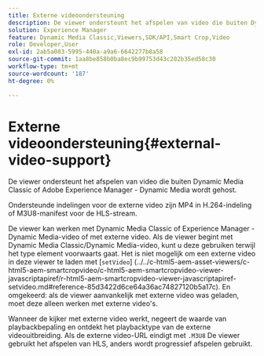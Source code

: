 ```yaml
---
title: Externe videoondersteuning
description: De viewer ondersteunt het afspelen van video die buiten Dynamic Media Classic of Adobe Experience Manager - Dynamic Media wordt gehost.
solution: Experience Manager
feature: Dynamic Media Classic,Viewers,SDK/API,Smart Crop,Video
role: Developer,User
exl-id: 2ab5a083-5995-440a-a9a6-6642277b8a58
source-git-commit: 1aa8be858b0ba8ec9b99753d43c202b35ed58c30
workflow-type: tm+mt
source-wordcount: '187'
ht-degree: 0%

---
```


# Externe videoondersteuning{#external-video-support}

De viewer ondersteunt het afspelen van video die buiten Dynamic Media Classic of Adobe Experience Manager - Dynamic Media wordt gehost.

Ondersteunde indelingen voor de externe video zijn MP4 in H.264-indeling of M3U8-manifest voor de HLS-stream.

De viewer kan werken met Dynamic Media Classic of Experience Manager - Dynamic Media-video of met externe video. Als de viewer begint met Dynamic Media Classic/Dynamic Media-video, kunt u deze gebruiken terwijl het type element voorwaarts gaat. Het is niet mogelijk om een externe video in deze viewer te laden met [`setVideo`]
(../../c-html5-aem-asset-viewers/c-html5-aem-smartcropvideo/c-html5-aem-smartcropvideo-viewer-javascriptapiref/r-html5-aem-smartcropvideo-viewer-javascriptapiref-setvideo.md#reference-85d3422d6ce64a36ac74827120b5a17c). En omgekeerd: als de viewer aanvankelijk met externe video was geladen, moet deze alleen werken met externe video&#39;s.

Wanneer de kijker met externe video werkt, negeert de waarde van playbackbepaling en ontdekt het playbacktype van de externe videouitbreiding. Als de externe video-URL eindigt met `.M3U8` De viewer gebruikt het afspelen van HLS, anders wordt progressief afspelen gebruikt.
